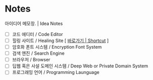 # Notes
아이디어 메모장. | Idea Notes

+ [ ] 코드 에디터 / Code Editor
+ [ ] 힐링 사이트 / Healing Site [ [바로가기 | Shortcut](https://github.com/uzuLee/Dearlune/tree/main) ]
+ [ ] 암호화 폰트 시스템 / Encryption Font System
+ [ ] 검색 엔진 / Search Engine
+ [ ] 브라우저 / Browser
+ [ ] 딥웹 혹은 사설 도메인 시스템 / Deep Web or Private Domain System
+ [ ] 프로그래밍 언어 / Programming Launguage
